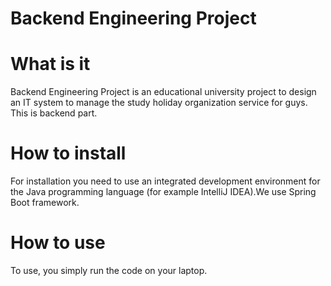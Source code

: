 # Backend Engineering Project

# What is it
Backend Engineering Project is an educational university project
to design an IT system to manage the study holiday organization service
for guys. This is backend part.

# How to install
For installation you need to use an integrated development environment for the Java 
programming language (for example IntelliJ IDEA).We use Spring Boot framework.

# How to use
To use, you simply run the code on your laptop.
